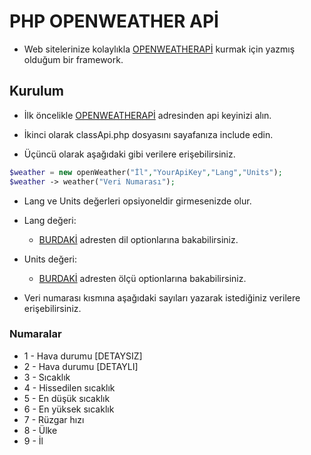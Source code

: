 # PHP OPENWEATHER APİ

* Web sitelerinize kolaylıkla [OPENWEATHERAPİ](https://openweathermap.org/api) kurmak için yazmış olduğum bir framework.


## Kurulum

* İlk öncelikle [OPENWEATHERAPİ](https://openweathermap.org/api) adresinden api keyinizi alın.

* İkinci olarak classApi.php dosyasını sayafanıza include edin.

* Üçüncü olarak aşağıdaki gibi verilere erişebilirsiniz.

```php
$weather = new openWeather("İl","YourApiKey","Lang","Units");
$weather -> weather("Veri Numarası");
```
* Lang ve Units değerleri opsiyoneldir girmesenizde olur.

* Lang değeri:
    * [BURDAKİ](https://openweathermap.org/current#multi) adresten dil       optionlarına bakabilirsiniz.

* Units değeri:
    * [BURDAKİ](https://openweathermap.org/current#data) adresten ölçü optionlarına bakabilirsiniz.
    
* Veri numarası kısmına aşağıdaki sayıları yazarak istediğiniz verilere erişebilirsiniz.


### Numaralar

* 1 - Hava durumu [DETAYSIZ]
* 2 - Hava durumu [DETAYLI]
* 3 - Sıcaklık
* 4 - Hissedilen sıcaklık
* 5 - En düşük sıcaklık
* 6 - En yüksek sıcaklık
* 7 - Rüzgar hızı 
* 8 - Ülke
* 9 - İl


